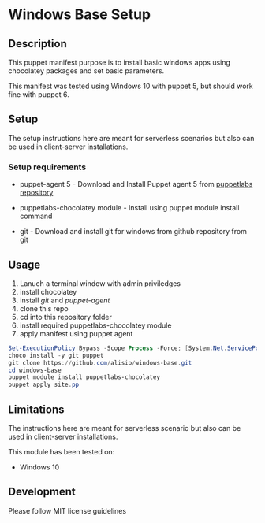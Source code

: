 # Windows Base Setup

## Description
This puppet manifest purpose is to install basic windows apps using chocolatey packages and set basic parameters.


This manifest was tested using Windows 10 with puppet 5, but should work fine with puppet 6.

## Setup

The setup instructions here are meant for serverless scenarios but also can be used in client-server installations.

### Setup requirements

* puppet-agent 5 - Download and Install Puppet agent 5 from [puppetlabs repository](https://downloads.puppetlabs.com/windows/puppet5/puppet-agent-x64-latest.msi)
* puppetlabs-chocolatey module - Install using puppet module install command

* git - Download and install git for windows from github repository from [git](https://github.com/git-for-windows/git/releases/download/v2.26.2.windows.1/Git-2.26.2-64-bit.exe)



## Usage

1. Lanuch a terminal window with admin priviledges
1. install chocolatey
1. install *git* and *puppet-agent*
2. clone this repo
3. cd into this repository folder
4. install required puppetlabs-chocolatey module
5. apply manifest using puppet agent


 
```powershell
Set-ExecutionPolicy Bypass -Scope Process -Force; [System.Net.ServicePointManager]::SecurityProtocol = [System.Net.ServicePointManager]::SecurityProtocol -bor 3072; iex ((New-Object System.Net.WebClient).DownloadString('https://chocolatey.org/install.ps1'))
choco install -y git puppet
git clone https://github.com/alisio/windows-base.git
cd windows-base
puppet module install puppetlabs-chocolatey
puppet apply site.pp
```

## Limitations

The instructions here are meant for serverless scenario but also can be used in client-server installations.


This module has been tested on:

* Windows 10

## Development

Please follow MIT license guidelines
